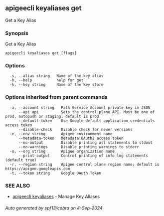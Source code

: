 ## apigeecli keyaliases get

Get a Key Alias

### Synopsis

Get a Key Alias

```
apigeecli keyaliases get [flags]
```

### Options

```
  -s, --alias string   Name of the key alias
  -h, --help           help for get
  -k, --key string     Name of the key store
```

### Options inherited from parent commands

```
  -a, --account string   Path Service Account private key in JSON
      --api api          Sets the control plane API. Must be one of prod, autopush or staging; default is prod
      --default-token    Use Google default application credentials access token
      --disable-check    Disable check for newer versions
  -e, --env string       Apigee environment name
      --metadata-token   Metadata OAuth2 access token
      --no-output        Disable printing all statements to stdout
      --no-warnings      Disable printing warnings to stderr
  -o, --org string       Apigee organization name
      --print-output     Control printing of info log statements (default true)
  -r, --region string    Apigee control plane region name; default is https://apigee.googleapis.com
  -t, --token string     Google OAuth Token
```

### SEE ALSO

* [apigeecli keyaliases](apigeecli_keyaliases.md)	 - Manage Key Aliases

###### Auto generated by spf13/cobra on 4-Sep-2024
